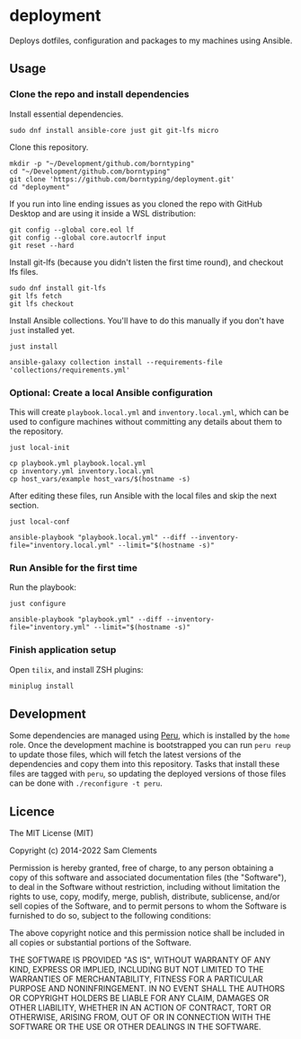 deployment
==========

Deploys dotfiles, configuration and packages to my machines using Ansible.

## Usage

### Clone the repo and install dependencies

Install essential dependencies.

```shell
sudo dnf install ansible-core just git git-lfs micro
```

Clone this repository.

```shell
mkdir -p "~/Development/github.com/borntyping"
cd "~/Development/github.com/borntyping"
git clone 'https://github.com/borntyping/deployment.git'
cd "deployment"
```

If you run into line ending issues as you cloned the repo with GitHub Desktop and are using it inside a WSL distribution:

```shell
git config --global core.eol lf
git config --global core.autocrlf input
git reset --hard
```

Install git-lfs (because you didn't listen the first time round), and checkout lfs files.

```shell
sudo dnf install git-lfs
git lfs fetch
git lfs checkout
```

Install Ansible collections.
You'll have to do this manually if you don't have `just` installed yet.

```shell
just install
```

```shell
ansible-galaxy collection install --requirements-file 'collections/requirements.yml'
```

### Optional: Create a local Ansible configuration

This will create `playbook.local.yml` and `inventory.local.yml`, which can be used to
configure machines without committing any details about them to the repository.

```shell
just local-init
```

```shell
cp playbook.yml playbook.local.yml
cp inventory.yml inventory.local.yml
cp host_vars/example host_vars/$(hostname -s)
```

After editing these files, run Ansible with the local files and skip the next section.

```shell
just local-conf
```

```shell
ansible-playbook "playbook.local.yml" --diff --inventory-file="inventory.local.yml" --limit="$(hostname -s)"
```

### Run Ansible for the first time

Run the playbook:

```shell
just configure
```

```shell
ansible-playbook "playbook.yml" --diff --inventory-file="inventory.yml" --limit="$(hostname -s)"
```

### Finish application setup

Open `tilix`, and install ZSH plugins:

```zsh
miniplug install
```

Development
-----------

Some dependencies are managed using [Peru], which is installed by the
`home` role. Once the development machine is bootstrapped you can run
`peru reup` to update those files, which will fetch the latest versions of the
dependencies and copy them into this repository. Tasks that install these files
are tagged with `peru`, so updating the deployed versions of those files can be
done with `./reconfigure -t peru`.

Licence
-------

The MIT License (MIT)

Copyright (c) 2014-2022 Sam Clements

Permission is hereby granted, free of charge, to any person obtaining a copy
of this software and associated documentation files (the "Software"), to deal
in the Software without restriction, including without limitation the rights
to use, copy, modify, merge, publish, distribute, sublicense, and/or sell
copies of the Software, and to permit persons to whom the Software is
furnished to do so, subject to the following conditions:

The above copyright notice and this permission notice shall be included in
all copies or substantial portions of the Software.

THE SOFTWARE IS PROVIDED "AS IS", WITHOUT WARRANTY OF ANY KIND, EXPRESS OR
IMPLIED, INCLUDING BUT NOT LIMITED TO THE WARRANTIES OF MERCHANTABILITY,
FITNESS FOR A PARTICULAR PURPOSE AND NONINFRINGEMENT. IN NO EVENT SHALL THE
AUTHORS OR COPYRIGHT HOLDERS BE LIABLE FOR ANY CLAIM, DAMAGES OR OTHER
LIABILITY, WHETHER IN AN ACTION OF CONTRACT, TORT OR OTHERWISE, ARISING FROM,
OUT OF OR IN CONNECTION WITH THE SOFTWARE OR THE USE OR OTHER DEALINGS IN
THE SOFTWARE.

[Peru]: https://github.com/buildinspace/peru

